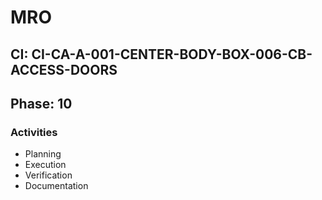 # MRO

## CI: CI-CA-A-001-CENTER-BODY-BOX-006-CB-ACCESS-DOORS
## Phase: 10

### Activities
- Planning
- Execution
- Verification
- Documentation
